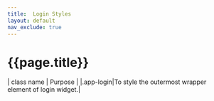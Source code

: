 ```yaml
---
title:  Login Styles
layout: default
nav_exclude: true
---
```

# {{page.title}}

| class name  | Purpose |
|.app-login|To style the outermost wrapper element of login widget.|
